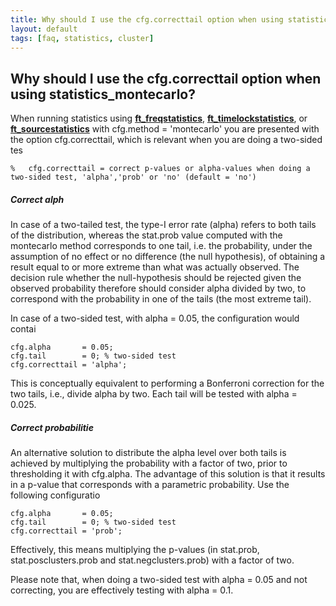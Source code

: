 ```yaml
---
title: Why should I use the cfg.correcttail option when using statistics_montecarlo?
layout: default
tags: [faq, statistics, cluster]
---
```


## Why should I use the cfg.correcttail option when using statistics_montecarlo?

When running statistics using **[ft_freqstatistics](/reference/ft_freqstatistics)**, **[ft_timelockstatistics](/reference/ft_timelockstatistics)**, or **[ft_sourcestatistics](/reference/ft_sourcestatistics)** with cfg.method = 'montecarlo' you are presented with the option cfg.correcttail, which is relevant when you are doing a two-sided tes

	
	%   cfg.correcttail = correct p-values or alpha-values when doing a two-sided test, 'alpha','prob' or 'no' (default = 'no')

##### Correct alph

In case of a two-tailed test, the type-I error rate (alpha) refers to
both tails of the distribution, whereas the stat.prob value computed with the montecarlo method 
corresponds to one tail, i.e. the probability, under the assumption of
no effect or no difference (the null hypothesis), of obtaining a result
equal to or more extreme than what was actually observed. The decision
rule whether the null-hypothesis should be rejected given the observed
probability therefore should consider alpha divided by two, to correspond
with the probability in one of the tails (the most extreme tail). 

In case of a two-sided test, with alpha = 0.05, the configuration would contai

	
	cfg.alpha       = 0.05;
	cfg.tail        = 0; % two-sided test
	cfg.correcttail = 'alpha';

This is conceptually equivalent to performing a Bonferroni correction for the
two tails, i.e., divide alpha by two. Each tail will be tested with alpha = 0.025.

##### Correct probabilitie

An alternative solution to distribute the alpha level over both tails is
achieved by multiplying the probability with a factor of two, prior to
thresholding it with cfg.alpha.  The advantage of this solution is that
it results in a p-value that corresponds with a parametric probability.
Use the following configuratio

	
	cfg.alpha       = 0.05;
	cfg.tail        = 0; % two-sided test
	cfg.correcttail = 'prob';

Effectively, this means multiplying the p-values (in stat.prob, stat.posclusters.prob and stat.negclusters.prob) with a factor of two.

Please note that, when doing a two-sided test with alpha = 0.05 and not correcting, you are effectively testing with alpha = 0.1.
